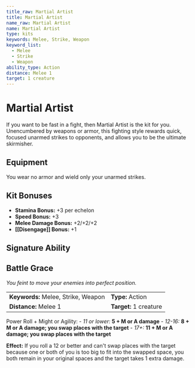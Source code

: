 ```yaml
---
title_raw: Martial Artist
title: Martial Artist
name_raw: Martial Artist
name: Martial Artist
type: kits
keywords: Melee, Strike, Weapon
keyword_list:
  - Melee
  - Strike
  - Weapon
ability_type: Action
distance: Melee 1
target: 1 creature
---
```


# Martial Artist

If you want to be fast in a fight, then Martial Artist is the kit for you. Unencumbered by weapons or armor, this fighting style rewards quick, focused unarmed strikes to opponents, and allows you to be the ultimate skirmisher.

## Equipment

You wear no armor and wield only your unarmed strikes.

## Kit Bonuses

- **Stamina Bonus:** +3 per echelon
- **Speed Bonus:** +3
- **Melee Damage Bonus:** +2/+2/+2
- **[[Disengage]] Bonus:** +1

## Signature Ability

## Battle Grace

*You feint to move your enemies into perfect position.*

|                                     |                        |
| :---------------------------------- | :--------------------- |
| **Keywords:** Melee, Strike, Weapon | **Type:** Action       |
| **Distance:** Melee 1               | **Target:** 1 creature |

Power Roll + Might or Agility: - *11 or lower:* **5 + M or A damage** - *12-16:* **8 + M or A damage; you swap places with the target** - *17+:* **11 + M or A damage; you swap places with the target**

**Effect:** If you roll a 12 or better and can't swap places with the target because one or both of you is too big to fit into the swapped space, you both remain in your original spaces and the target takes 1 extra damage.
